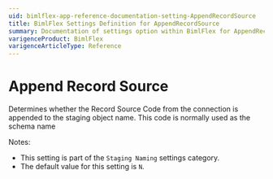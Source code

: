 ```yaml
---
uid: bimlflex-app-reference-documentation-setting-AppendRecordSource
title: BimlFlex Settings Definition for AppendRecordSource
summary: Documentation of settings option within BimlFlex for AppendRecordSource
varigenceProduct: BimlFlex
varigenceArticleType: Reference
---
```


# Append Record Source

Determines whether the Record Source Code from the connection is appended to the staging object name. This code is normally used as the schema name

Notes:

* This setting is part of the `Staging Naming` settings category.
* The default value for this setting is `N`.
